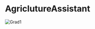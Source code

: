 # AgriclutureAssistant
![Grad1](https://github.com/ShadyRamadan888/AgriclutureAssistant/assets/89228710/8c243165-3043-4bb8-ae1c-806e878c8284)
